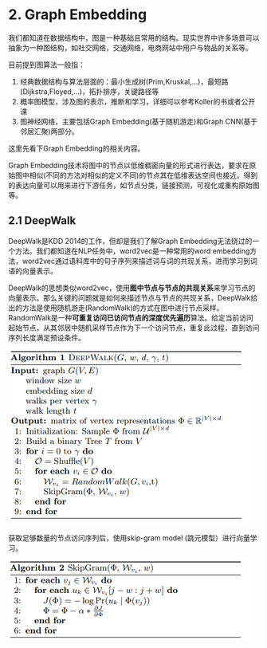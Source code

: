 # 2. Graph Embedding

我们都知道在数据结构中，图是一种基础且常用的结构。现实世界中许多场景可以抽象为一种图结构，如社交网络，交通网络，电商网站中用户与物品的关系等。

目前提到图算法一般指：

1. 经典数据结构与算法层面的：最小生成树(Prim,Kruskal,…)，最短路(Dijkstra,Floyed,…)，拓扑排序，关键路径等
2. 概率图模型，涉及图的表示，推断和学习，详细可以参考Koller的书或者公开课
3. 图神经网络，主要包括Graph Embedding(基于随机游走)和Graph CNN(基于邻居汇聚)两部分。

这里先看下Graph Embedding的相关内容。

Graph Embedding技术将图中的节点以低维稠密向量的形式进行表达，要求在原始图中相似(不同的方法对相似的定义不同)的节点其在低维表达空间也接近。得到的表达向量可以用来进行下游任务，如节点分类，链接预测，可视化或重构原始图等。

## 2.1 DeepWalk

DeepWalk是KDD 2014的工作，但却是我们了解Graph Embedding无法绕过的一个方法。我们都知道在NLP任务中，word2vec是一种常用的word embedding方法，word2vec通过语料库中的句子序列来描述词与词的共现关系，进而学习到词语的向量表示。

DeepWalk的思想类似word2vec，使用**图中节点与节点的共现关系**来学习节点的向量表示。那么关键的问题就是如何来描述节点与节点的共现关系，DeepWalk给出的方法是使用随机游走(RandomWalk)的方式在图中进行节点采样。RandomWalk是一种**可重复访问已访问节点的深度优先遍历**算法。给定当前访问起始节点，从其邻居中随机采样节点作为下一个访问节点，重复此过程，直到访问序列长度满足预设条件。

![image-20220609083329064](./img/DeepWalkRW.jpg)

获取足够数量的节点访问序列后，使用skip-gram model (跳元模型）进行向量学习。

![image-20220609083344163](./img/SkipGram.jpg)